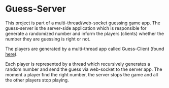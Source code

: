 # Guess-Server

This project is part of a multi-thread/web-socket guessing game app. The guess-server is the server-side application which is responsible for generate a randomized number and inform the players (clients) whether the number they are guessing is right or not.

The players are generated by a multi-thread app called Guess-Client (found [here](https://github.com/marcio704/guess-client)).

Each player is represented by a thread which recursively generates a random number and send the guess via web-socket to the server app. The moment a player find the right number, the server stops the game and all the other players stop playing.